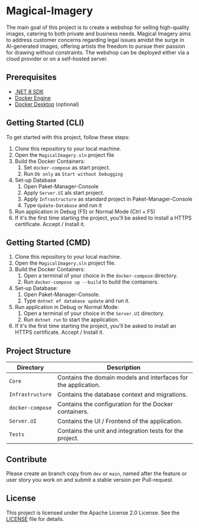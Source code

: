 # Magical-Imagery

The main goal of this project is to create a webshop for selling high-quality images, catering to both private and business needs. Magical Imagery aims to address customer concerns regarding legal issues amidst the surge in AI-generated images, offering artists the freedom to pursue their passion for drawing without constraints. The webshop can be deployed either via a cloud provider or on a self-hosted server.

## Prerequisites

- [.NET 8 SDK](https://dotnet.microsoft.com/download/dotnet/8.0)
- [Docker Engine](https://docs.docker.com/engine/install/)
- [Docker Desktop](https://www.docker.com/products/docker-desktop/) (optional)

## Getting Started (CLI)

To get started with this project, follow these steps:

1. Clone this repository to your local machine.
2. Open the `MagicalImagery.sln` project file
3. Build the Docker Containers:
    1. Set `docker-compose` as start project.
    2. Run `Db only` as `Start without Debugging`  
4. Set-up Database
    1. Open Paket-Manager-Console
    2. Apply `Server.UI` als start project.
    3. Apply `Infrastructure` as standard project in Paket-Manager-Console
    4. Type `Update-Database` and run it
5. Run application in Debug (F5) or Normal Mode (Ctrl + F5)
6. If it's the first time starting the project, you'll be asked to install a HTTPS certificate. Accept / Install it.

## Getting Started (CMD)

1. Clone this repository to your local machine.
2. Open the `MagicalImagery.sln` project file.
3. Build the Docker Containers:
    1. Open a terminal of your choice in the `docker-compose` directory.
    2. Run `docker-compose up --build` to build the containers.
4. Set-up Database:
    1. Open Paket-Manager-Console.
    2. Type `dotnet ef database update` and run it.
5. Run application in Debug or Normal Mode:
    1. Open a terminal of your choice in the `Server.UI` directory.
    2. Run `dotnet run` to start the application.
6. If it's the first time starting the project, you'll be asked to install an HTTPS certificate. Accept / Install it.

## Project Structure

| Directory         | Description                                                              |
|-------------------|--------------------------------------------------------------------------|
| `Core`            | Contains the domain models and interfaces for the application.           |
| `Infrastructure`  | Contains the database context and migrations.                            |
| `docker-compose`  | Contains the configuration for the Docker containers.                    |
| `Server.UI`       | Contains the UI / Frontend of the application.                           |
| `Tests`           | Contains the unit and integration tests for the project.                 |

## Contribute

Please create an branch copy from `dev` or `main`, named after the feature or user story you work on and submit a stable version per Pull-request.

## License

This project is licensed under the Apache License 2.0 License. See the [LICENSE](LICENSE) file for details.
